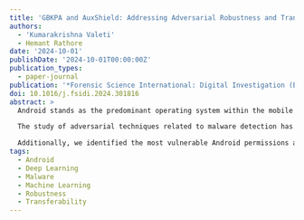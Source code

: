 ```yaml
---
title: 'GBKPA and AuxShield: Addressing Adversarial Robustness and Transferability in Android Malware Detection'
authors:
  - 'Kumarakrishna Valeti'
  - Hemant Rathore
date: '2024-10-01'
publishDate: '2024-10-01T00:00:00Z'
publication_types:
  - paper-journal
publication: '*Forensic Science International: Digital Investigation (Elsevier)* – DFRWS APAC 2024 Selected Papers'
doi: 10.1016/j.fsidi.2024.301816
abstract: >
  Android stands as the predominant operating system within the mobile ecosystem. Users can download applications from official sources like Google Play Store and other third-party platforms. However, malicious actors can attempt to compromise user device integrity through malicious applications. Traditionally, signatures, rules, and other methods have been employed to detect malware attacks and protect device integrity. However, the growing number and complexity of malicious applications have prompted the exploration of newer techniques like machine learning (ML) and deep learning (DL). Many recent studies have demonstrated promising results in detecting malicious applications using ML and DL solutions. However, research in other fields, such as computer vision, has shown that ML and DL solutions are vulnerable to targeted adversarial attacks. Malicious actors can develop malicious adversarial applications that can bypass ML and DL based anti-viruses.

  The study of adversarial techniques related to malware detection has now captured the security community’s attention. In this work, we utilise Android permissions and intents to construct 28 distinct malware detection models using 14 classification algorithms. Later, we introduce a novel targeted false-negative evasion attack, Gradient Based K Perturbation Attack (GBKPA), designed for grey-box knowledge scenarios to assess the robustness of these models. The GBKPA attempts to craft malicious adversarial samples by making minimal perturbations without violating the syntactic and functional structure of the application. GBKPA achieved an average fooling rate (FR) of 77% with only five perturbations across the 28 detection models.

  Additionally, we identified the most vulnerable Android permissions and intents that malicious actors can exploit for evasion attacks. Furthermore, we analyse the transferability of adversarial samples across different classes of models and provide explanations for the same. Finally, we proposed the AuxShield defence mechanism to develop robust detection models. AuxShield reduced the average FR to 3.25% against the 28 detection models. Our findings underscore the need to understand the causation of adversarial samples, their transferability, and robust defence strategies before deploying ML and DL solutions in the real world.
tags:
  - Android
  - Deep Learning
  - Malware
  - Machine Learning
  - Robustness
  - Transferability
---
```

